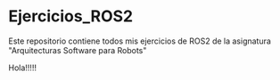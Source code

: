 # Ejercicios_ROS2
Este repositorio contiene todos mis ejercicios de ROS2 de la asignatura "Arquitecturas Software para Robots"

Hola!!!!!
